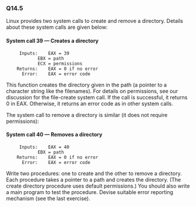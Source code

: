 
### Q14.5

Linux provides two system calls to create and remove a directory. Details about these system calls are given below:

#### System call 39 — Creates a directory
```
	 Inputs: 	EAX = 39
			EBX = path
			ECX = permissions
	Returns: 	EAX = 0 if no error
	  Error: 	EAX = error code
```

This function creates the directory given in the path (a pointer to a character string like the filenames). For details on permissions, see our discussion for the file-create system call. If the call is successful, it returns 0 in EAX. Otherwise, it returns an error code as in other system calls.

The system call to remove a directory is similar (it does not require permissions):

#### System call 40 — Removes a directory
```
	 Inputs: 	EAX = 40
			EBX = path
	Returns: 	EAX = 0 if no error
	  Error: 	EAX = error code
```

Write two procedures: one to create and the other to remove a directory. Each procedure takes a pointer to a path and creates the directory. (The create directory procedure uses default permissions.) You should also write a main program to test the procedure. Devise suitable error reporting mechanism (see the last exercise).
